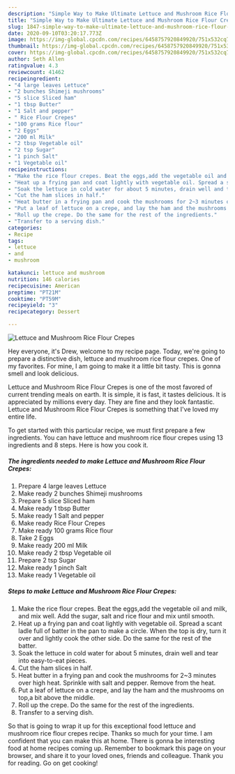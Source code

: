 ```yaml
---
description: "Simple Way to Make Ultimate Lettuce and Mushroom Rice Flour Crepes"
title: "Simple Way to Make Ultimate Lettuce and Mushroom Rice Flour Crepes"
slug: 1847-simple-way-to-make-ultimate-lettuce-and-mushroom-rice-flour-crepes
date: 2020-09-10T03:20:17.773Z
image: https://img-global.cpcdn.com/recipes/6458757920849920/751x532cq70/lettuce-and-mushroom-rice-flour-crepes-recipe-main-photo.jpg
thumbnail: https://img-global.cpcdn.com/recipes/6458757920849920/751x532cq70/lettuce-and-mushroom-rice-flour-crepes-recipe-main-photo.jpg
cover: https://img-global.cpcdn.com/recipes/6458757920849920/751x532cq70/lettuce-and-mushroom-rice-flour-crepes-recipe-main-photo.jpg
author: Seth Allen
ratingvalue: 4.3
reviewcount: 41462
recipeingredient:
- "4 large leaves Lettuce"
- "2 bunches Shimeji mushrooms"
- "5 slice Sliced ham"
- "1 tbsp Butter"
- "1 Salt and pepper"
- " Rice Flour Crepes"
- "100 grams Rice flour"
- "2 Eggs"
- "200 ml Milk"
- "2 tbsp Vegetable oil"
- "2 tsp Sugar"
- "1 pinch Salt"
- "1 Vegetable oil"
recipeinstructions:
- "Make the rice flour crepes. Beat the eggs,add the vegetable oil and milk, and mix well. Add the sugar, salt and rice flour and mix until smooth."
- "Heat up a frying pan and coat lightly with vegetable oil. Spread a scant ladle full of batter in the pan to make a circle. When the top is dry, turn it over and lightly cook the other side. Do the same for the rest of the batter."
- "Soak the lettuce in cold water for about 5 minutes, drain well and tear into easy-to-eat pieces."
- "Cut the ham slices in half."
- "Heat butter in a frying pan and cook the mushrooms for 2~3 minutes over high heat. Sprinkle with salt and pepper. Remove from the heat."
- "Put a leaf of lettuce on a crepe, and lay the ham and the mushrooms on top,a bit above the middle."
- "Roll up the crepe. Do the same for the rest of the ingredients."
- "Transfer to a serving dish."
categories:
- Recipe
tags:
- lettuce
- and
- mushroom

katakunci: lettuce and mushroom 
nutrition: 146 calories
recipecuisine: American
preptime: "PT21M"
cooktime: "PT59M"
recipeyield: "3"
recipecategory: Dessert

---
```



![Lettuce and Mushroom Rice Flour Crepes](https://img-global.cpcdn.com/recipes/6458757920849920/751x532cq70/lettuce-and-mushroom-rice-flour-crepes-recipe-main-photo.jpg)

Hey everyone, it's Drew, welcome to my recipe page. Today, we're going to prepare a distinctive dish, lettuce and mushroom rice flour crepes. One of my favorites. For mine, I am going to make it a little bit tasty. This is gonna smell and look delicious.

Lettuce and Mushroom Rice Flour Crepes is one of the most favored of current trending meals on earth. It is simple, it is fast, it tastes delicious. It is appreciated by millions every day. They are fine and they look fantastic. Lettuce and Mushroom Rice Flour Crepes is something that I've loved my entire life.




To get started with this particular recipe, we must first prepare a few ingredients. You can have lettuce and mushroom rice flour crepes using 13 ingredients and 8 steps. Here is how you cook it.

<!--inarticleads1-->

##### The ingredients needed to make Lettuce and Mushroom Rice Flour Crepes:

1. Prepare 4 large leaves Lettuce
1. Make ready 2 bunches Shimeji mushrooms
1. Prepare 5 slice Sliced ham
1. Make ready 1 tbsp Butter
1. Make ready 1 Salt and pepper
1. Make ready  Rice Flour Crepes
1. Make ready 100 grams Rice flour
1. Take 2 Eggs
1. Make ready 200 ml Milk
1. Make ready 2 tbsp Vegetable oil
1. Prepare 2 tsp Sugar
1. Make ready 1 pinch Salt
1. Make ready 1 Vegetable oil




<!--inarticleads2-->

##### Steps to make Lettuce and Mushroom Rice Flour Crepes:

1. Make the rice flour crepes. Beat the eggs,add the vegetable oil and milk, and mix well. Add the sugar, salt and rice flour and mix until smooth.
1. Heat up a frying pan and coat lightly with vegetable oil. Spread a scant ladle full of batter in the pan to make a circle. When the top is dry, turn it over and lightly cook the other side. Do the same for the rest of the batter.
1. Soak the lettuce in cold water for about 5 minutes, drain well and tear into easy-to-eat pieces.
1. Cut the ham slices in half.
1. Heat butter in a frying pan and cook the mushrooms for 2~3 minutes over high heat. Sprinkle with salt and pepper. Remove from the heat.
1. Put a leaf of lettuce on a crepe, and lay the ham and the mushrooms on top,a bit above the middle.
1. Roll up the crepe. Do the same for the rest of the ingredients.
1. Transfer to a serving dish.




So that is going to wrap it up for this exceptional food lettuce and mushroom rice flour crepes recipe. Thanks so much for your time. I am confident that you can make this at home. There is gonna be interesting food at home recipes coming up. Remember to bookmark this page on your browser, and share it to your loved ones, friends and colleague. Thank you for reading. Go on get cooking!
